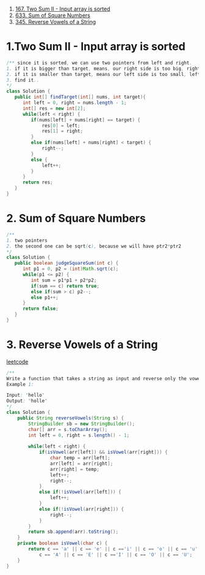 1. [167. Two Sum II - Input array is sorted](https://leetcode.com/problems/two-sum-ii-input-array-is-sorted/description/)
2. [633. Sum of Square Numbers](https://leetcode.com/problems/sum-of-square-numbers/description/)
3. [345. Reverse Vowels of a String](https://leetcode.com/problems/reverse-vowels-of-a-string/description/)
# 1.Two Sum II - Input array is sorted
```java
/** since it is sorted, we can use two pointers from left and right.
1. if it is bigger than target, means, our right side is too big, right--
2. if it is smaller than target, means our left side is too small, left++
3. find it..
*/
class Solution {
   public int[] findTarget(int[] nums, int target){ 
      int left = 0, right = nums.length - 1;
      int[] res = new int[2];
      while(left < right) {
         if(nums[left] + nums[right] == target) {
             res[0] = left;
             res[1] = right;
         }
         else if(nums[left] + nums[right] < target) {
             right--;
         }
         else {
             left++;
         }
      } 
      return res;
   }
}
```
# 2. Sum of Square Numbers
```java
/**
1. two pointers
2. the second one can be sqrt(c), because we will have ptr2*ptr2
*/ 
class Solution {
   public boolean judgeSquareSum(int c) {
      int p1 = 0, p2 = (int)Math.sqrt(c);
      while(p1 <= p2) {
         int sum = p1*p1 + p2*p2;
         if(sum == c) return true;
         else if(sum > c) p2--;
         else p1++;
      }
      return false;
   }
}
```
# 3. Reverse Vowels of a String
[leetcode](https://leetcode.com/problems/reverse-vowels-of-a-string/)
```java
/**
Write a function that takes a string as input and reverse only the vowels of a string.
Example 1:

Input: "hello"
Output: "holle"
*/
class Solution {
    public String reverseVowels(String s) {
        StringBuilder sb = new StringBuilder();
        char[] arr = s.toCharArray();
        int left = 0, right = s.length() - 1;
       
        while(left < right) {
            if(isVowel(arr[left]) && isVowel(arr[right])) {
                char temp = arr[left];
                arr[left] = arr[right];
                arr[right] = temp;  
                left++;
                right--;
            }
            else if(!isVowel(arr[left])) {
                left++;
            }
            else if(!isVowel(arr[right])) {
                right--;
            }
        }
        return sb.append(arr).toString();
    }
    private boolean isVowel(char c) {
        return c == 'a' || c == 'e' || c =='i' || c == 'o' || c == 'u' ||
            c == 'A' || c == 'E' || c =='I' || c == 'O' || c == 'U';
    }
}
```
